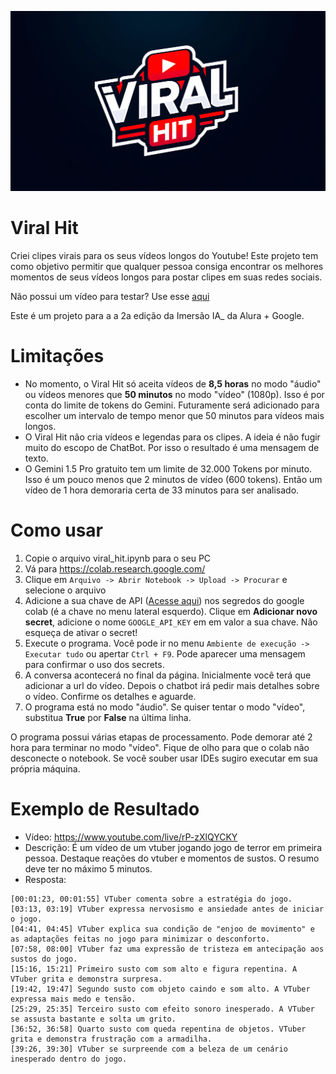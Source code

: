 ![Logo design for 'Viral Hit'](logo.png)

# Viral Hit
Criei clipes virais para os seus vídeos longos do Youtube! Este projeto tem como objetivo permitir que qualquer pessoa consiga encontrar os melhores momentos de seus vídeos longos para postar clipes em suas redes sociais. 

Não possui um vídeo para testar? Use esse [aqui](https://www.youtube.com/live/rP-zXlQYCKY)

Este é um projeto para a a 2a edição da Imersão IA_ da Alura + Google.

# Limitações
- No momento, o Viral Hit só aceita vídeos de **8,5 horas** no modo "áudio" ou vídeos menores que **50 minutos** no modo "vídeo" (1080p). Isso é por conta do limite de tokens do Gemini. Futuramente será adicionado para escolher um intervalo de tempo menor que 50 minutos para vídeos mais longos.
- O Viral Hit não cria vídeos e legendas para os clipes. A ideia é não fugir muito do escopo de ChatBot. Por isso o resultado é uma mensagem de texto.
- O Gemini 1.5 Pro gratuito tem um limite de 32.000 Tokens por minuto. Isso é um pouco menos que 2 minutos de vídeo (600 tokens). Então um vídeo de 1 hora demoraria certa de 33 minutos para ser analisado. 

# Como usar
1. Copie o arquivo viral_hit.ipynb para o seu PC
2. Vá para https://colab.research.google.com/
3. Clique em `Arquivo -> Abrir Notebook -> Upload -> Procurar` e selecione o arquivo
4. Adicione a sua chave de API ([Acesse aqui](https://aistudio.google.com/app/apikey?utm_source=website&utm_medium=referral&utm_campaign=Alura&utm_content=)) nos segredos do google colab (é a chave no menu lateral esquerdo). Clique em __Adicionar novo secret__, adicione o nome `GOOGLE_API_KEY` em em valor a sua chave. Não esqueça de ativar o secret!
5. Execute o programa. Você pode ir no menu `Ambiente de execução -> Executar tudo` ou apertar `Ctrl + F9`. Pode aparecer uma mensagem para confirmar o uso dos secrets.
6. A conversa acontecerá no final da página. Inicialmente você terá que adicionar a url do vídeo. Depois o chatbot irá pedir mais detalhes sobre o vídeo. Confirme os detalhes e aguarde.
7. O programa está no modo "áudio". Se quiser tentar o modo "vídeo", substitua **True** por **False** na última linha.

O programa possui várias etapas de processamento. Pode demorar até 2 hora para terminar no modo "vídeo". Fique de olho para que o colab não desconecte o notebook. Se você souber usar IDEs sugiro executar em sua própria máquina.

# Exemplo de Resultado
- Vídeo: https://www.youtube.com/live/rP-zXlQYCKY
- Descrição: É um vídeo de um vtuber jogando jogo de terror em primeira pessoa. Destaque reações do vtuber e momentos de sustos. O resumo deve ter no máximo 5 minutos.
- Resposta: 
```
[00:01:23, 00:01:55] VTuber comenta sobre a estratégia do jogo.
[03:13, 03:19] VTuber expressa nervosismo e ansiedade antes de iniciar o jogo.
[04:41, 04:45] VTuber explica sua condição de "enjoo de movimento" e as adaptações feitas no jogo para minimizar o desconforto.
[07:58, 08:00] VTuber faz uma expressão de tristeza em antecipação aos sustos do jogo.
[15:16, 15:21] Primeiro susto com som alto e figura repentina. A VTuber grita e demonstra surpresa.
[19:42, 19:47] Segundo susto com objeto caindo e som alto. A VTuber expressa mais medo e tensão.
[25:29, 25:35] Terceiro susto com efeito sonoro inesperado. A VTuber se assusta bastante e solta um grito.
[36:52, 36:58] Quarto susto com queda repentina de objetos. VTuber grita e demonstra frustração com a armadilha.
[39:26, 39:30] VTuber se surpreende com a beleza de um cenário inesperado dentro do jogo.
```

